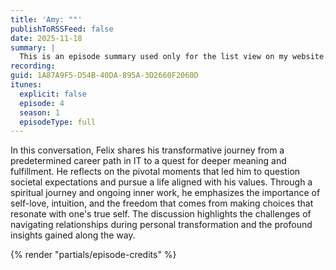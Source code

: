 ```yaml
---
title: 'Amy: ""'
publishToRSSFeed: false
date: 2025-11-18
summary: |
  This is an episode summary used only for the list view on my website.
recording:
guid: 1A87A9F5-D54B-40DA-895A-3D2660F2060D
itunes:
  explicit: false
  episode: 4
  season: 1
  episodeType: full
---
```


In this conversation, Felix shares his transformative journey from a predetermined career path in IT to a quest for deeper meaning and fulfillment. He reflects on the pivotal moments that led him to question societal expectations and pursue a life aligned with his values. Through a spiritual journey and ongoing inner work, he emphasizes the importance of self-love, intuition, and the freedom that comes from making choices that resonate with one's true self. The discussion highlights the challenges of navigating relationships during personal transformation and the profound insights gained along the way.

{% render "partials/episode-credits" %}
